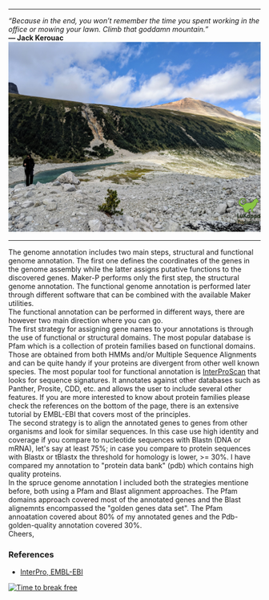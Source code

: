 *******

*“Because in the end, you won’t remember the time you spent working in the office or mowing your lawn. Climb that goddamn mountain.”*       
**― Jack Kerouac**
![Kristina](img/PassAthenley02.jpg)

***************

The genome annotation includes two main steps, structural and functional genome annotation. The first one defines the coordinates of the genes in the genome assembly while the latter assigns putative functions to the discovered genes. Maker-P performs only the first step, the structural genome annotation. The functional genome annotation is performed later through different software that can be combined with the available Maker utilities.          
The functional annotation can be performed in different ways, there are however two main direction where you can go.                   
The first strategy for assigning gene names to your annotations is through the use of functional or structural domains. The most popular database is Pfam which is a collection of protein families based on functional domains. Those are obtained from both HMMs and/or Multiple Sequence Alignments and can be quite handy if your proteins are divergent from other well known species. The most popular tool for functional annotation is [InterProScan](http://www.ebi.ac.uk/interpro/interproscan.html) that looks for sequence signatures. It annotates against other databases such as Panther, Prosite, CDD, etc. and allows the user to include several other features. If you are more interested to know about protein families please check the references on the bottom of the page, there is an extensive tutorial by EMBL-EBI that covers most of the principles.     
The second strategy is to align the annotated genes to genes from other organisms and look for similar sequences. In this case use high identity and coverage if you compare to nucleotide sequences with Blastn (DNA or mRNA), let's say at least 75%; in case you compare to protein sequences with Blastx or tBlastx the threshold for homology is lower, >= 30%. I have compared my annotation to "protein data bank" (pdb) which contains high quality proteins.                 
In the spruce genome annotation I included both the strategies mentione before, both using a Pfam and Blast alignment approaches. The Pfam domains approach covered most of the annotated genes and the Blast alignemnts encompassed the "golden genes data set". The Pfam annoatation covered about 80% of my annotated genes and the Pdb-golden-quality annotation covered 30%.      
Cheers,

### References
* [InterPro, EMBL-EBI](https://www.ebi.ac.uk/training/online/course/interpro-functional-and-structural-analysis-protei)

[![Time to break free](img/GammRay.jpg)](https://www.youtube.com/watch?v=Lq3-6rkCjXw)
